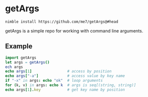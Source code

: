# getArgs
`nimble install https://github.com/me7/getArgs@#head`

getArgs is a simple repo for working with command line arguments.

## Example
```nim
import getArgs
let args = getArgs()
ech args
echo args[1]                # access by position
echo args["-a"]             # access value by key name
if "-x" in args: echo "ok"  # loop arguments
for (k, v) in args: echo k  # args is seq[(string, string)]
echo args[1].key            # get key name by position
```
